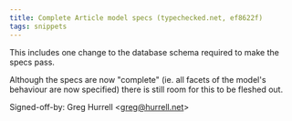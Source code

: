 ```yaml
---
title: Complete Article model specs (typechecked.net, ef8622f)
tags: snippets
---
```


This includes one change to the database schema required to make the specs pass.

Although the specs are now "complete" (ie. all facets of the model's behaviour are now specified) there is still room for this to be fleshed out.

Signed-off-by: Greg Hurrell &lt;greg@hurrell.net&gt;
